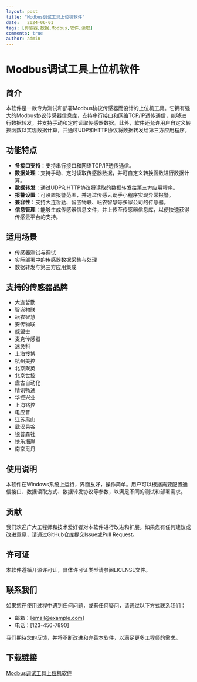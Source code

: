 ```yaml
---
layout: post
title: "Modbus调试工具上位机软件"
date:   2024-06-01
tags: [传感器,数据,Modbus,软件,读取]
comments: true
author: admin
---
```

# Modbus调试工具上位机软件

## 简介
本软件是一款专为测试和部署Modbus协议传感器而设计的上位机工具。它拥有强大的Modbus协议传感器信息库，支持串行接口和网络TCP/IP透传通信，能够进行数据转发，并支持手动和定时读取传感器数据。此外，软件还允许用户自定义转换函数以实现数据计算，并通过UDP和HTTP协议将数据转发给第三方应用程序。

## 功能特点
- **多接口支持**：支持串行接口和网络TCP/IP透传通信。
- **数据处理**：支持手动、定时读取传感器数据，并可自定义转换函数进行数据计算。
- **数据转发**：通过UDP和HTTP协议将读取的数据转发给第三方应用程序。
- **报警设置**：可设置报警范围，并通过传感云助手小程序实现异常报警。
- **兼容性**：支持大连哲勤、智嵌物联、耘农智慧等多家公司的传感器。
- **信息管理**：能够生成传感器信息文件，并上传至传感器信息库，以便快速获得传感云平台的支持。

## 适用场景
- 传感器测试与调试
- 实际部署中的传感器数据采集与处理
- 数据转发与第三方应用集成

## 支持的传感器品牌
- 大连哲勤
- 智嵌物联
- 耘农智慧
- 安传物联
- 威盟士
- 麦克传感器
- 速灵科
- 上海搜博
- 杭州美控
- 北京聚英
- 北京世控
- 盘古自动化
- 精讯畅通
- 华控兴业
- 上海铭控
- 电应普
- 江苏禹山
- 武汉易谷
- 锐普森社
- 快乐海岸
- 南京觅丹

## 使用说明
本软件在Windows系统上运行，界面友好，操作简单。用户可以根据需要配置通信接口、数据读取方式、数据转发协议等参数，以满足不同的测试和部署需求。

## 贡献
我们欢迎广大工程师和技术爱好者对本软件进行改进和扩展。如果您有任何建议或改进意见，请通过GitHub仓库提交Issue或Pull Request。

## 许可证
本软件遵循开源许可证，具体许可证类型请参阅LICENSE文件。

## 联系我们
如果您在使用过程中遇到任何问题，或有任何疑问，请通过以下方式联系我们：
- 邮箱：[email@example.com]
- 电话：[123-456-7890]

我们期待您的反馈，并将不断改进和完善本软件，以满足更多工程师的需求。

## 下载链接

[Modbus调试工具上位机软件](https://pan.quark.cn/s/93c094115340)